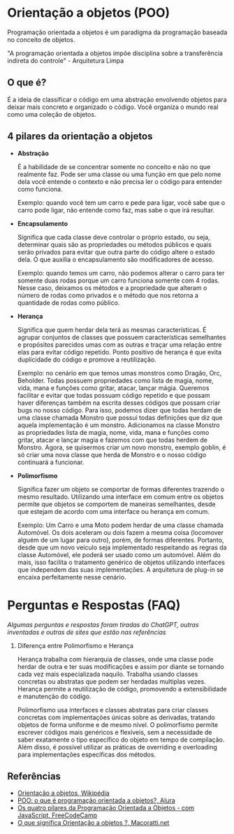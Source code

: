 # Orientação a objetos (POO)

Programação orientada a objetos é um paradigma da programação baseada no conceito de objetos.

"A programação orientada a objetos impõe disciplina sobre a transferência indireta do controle" - Arquitetura Limpa

## O que é?

É a ideia de classificar o código em uma abstração envolvendo objetos para deixar mais concreto e organizado o código. Você organiza o mundo real como uma coleção de objetos.

## 4 pilares da orientação a objetos

- **Abstração**

    É a habilidade de se concentrar somente no conceito e não no que realmente faz. Pode ser uma classe ou uma função em que pelo nome dela você entende o contexto e não precisa ler o código para entender como funciona. 
    
    Exemplo: quando você tem um carro e pede para ligar, você sabe que o carro pode ligar, não entende como faz, mas sabe o que irá resultar.

- **Encapsulamento**

    Significa que cada classe deve controlar o próprio estado, ou seja, determinar quais são as propriedades ou métodos públicos e quais serão privados para evitar que outra parte do código altere o estado dela. O que auxilia o encapsulamento são modificadores de acesso.
    
    Exemplo: quando temos um carro, não podemos alterar o carro para ter somente duas rodas porque um carro funciona somente com 4 rodas. Nesse caso, deixamos os métodos e a propriedade que alteram o número de rodas como privados e o método que nos retorna a quantidade de rodas como público.

- **Herança**

    Significa que quem herdar dela terá as mesmas características. É agrupar conjuntos de classes que possuem características semelhantes e propósitos parecidos umas com as outras e traçar uma relação entre elas para evitar código repetido. Ponto positivo de herança é que evita duplicidade do código e promove a reutilização.
    
    Exemplo: no cenário em que temos umas monstros como Dragão, Orc, Beholder. Todas possuem propriedades como lista de magia, nome, vida, mana e funções como gritar, atacar, lançar mágia. Queremos facilitar e evitar que todas possuam código repetido e que possam haver diferenças também na escrita desses códigos que possam criar bugs no nosso código. Para isso, podemos dizer que todas herdam de uma classe chamada Monstro que possui todas definições que diz que aquela implementação é um monstro. Adicionamos na classe Monstro as propriedades lista de magia, nome, vida, mana e funções como gritar, atacar e lançar magia e fazemos com que todas herdem de Monstro. Agora, se quisermos criar um novo monstro, exemplo goblin, é só criar uma nova classe que herda de Monstro e o nosso código continuará a funcionar.

- **Polimorfismo**

    Significa fazer um objeto se comportar de formas diferentes trazendo o mesmo resultado. Utilizando uma interface em comum entre os objetos permite que objetos se comportem de maneiras semelhantes, desde que estejam de acordo com uma interface ou herança em comum.
    
    Exemplo: Um Carro e uma Moto podem herdar de uma classe chamada Automóvel. Os dois aceleram ou dois fazem a mesma coisa (locomover alguém de um lugar para outro), porém, de formas diferentes. Portanto, desde que um novo veículo seja implementado respeitando as regras da classe Automóvel, ele poderá ser usado como um automóvel. Além do mais, isso facilita o tratamento genérico de objetos utilizando interfaces que independem das suas implementações. A arquitetura de plug-in se encaixa perfeitamente nesse cenário. 

# Perguntas e Respostas (FAQ)

_Algumas perguntas e respostas foram tiradas do ChatGPT, outras inventadas e outras de sites que estão nas referências_

1. Diferença entre Polimorfismo e Herança

    Herança trabalha com hierarquia de classes, onde uma classe pode herdar de outra e ter suas modificações e assim por diante se tornando cada vez mais especializada naquilo. Trabalha usando classes concretas ou abstratas que podem ser herdadas multiplas vezes. Herança permite a reutilização de código, promovendo a extensibilidade e manutenção do código.

    Polimorfismo usa interfaces e classes abstratas para criar classes concretas com implementações únicas sobre as derivadas, tratando objetos de forma uniforme e de mesmo nível. O polimorfismo permite escrever códigos mais genéricos e flexíveis, sem a necessidade de saber exatamente o tipo específico do objeto em tempo de compilação. Além disso, é possível utilizar as práticas de overriding e overloading para implementações específicas dos métodos.

## Referências

- [Orientação a objetos, Wikipédia](https://pt.wikipedia.org/wiki/Orienta%C3%A7%C3%A3o_a_objetos)
- [POO: o que é programação orientada a objetos?, Alura](https://www.alura.com.br/artigos/poo-programacao-orientada-a-objetos)
- [Os quatro pilares da Programação Orientada a Objetos - com JavaScript, FreeCodeCamp](https://www.freecodecamp.org/portuguese/news/os-quatro-pilares-da-programacao-orientada-a-objetos-com-javascript/)
- [O que significa Orientação a objetos ?, Macoratti.net](https://www.macoratti.net/oo_conc2.htm)